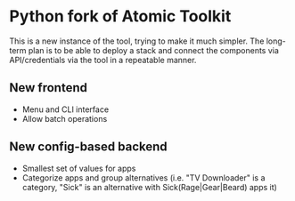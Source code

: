 # Python fork of Atomic Toolkit

This is a new instance of the tool, trying to make it much simpler. The long-term plan is to be able to deploy a stack and connect the components via API/credentials via the tool in a repeatable manner.

## New frontend

* Menu and CLI interface
* Allow batch operations

## New config-based backend

* Smallest set of values for apps
* Categorize apps and group alternatives (i.e. "TV Downloader" is a category, "Sick" is an alternative with Sick(Rage|Gear|Beard) apps it)
